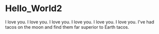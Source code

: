 # Hello_World2


I love you. I love you. I love you. I love you. I love you. I love you. 
I've had tacos on the moon and find them far superior to Earth tacos.
